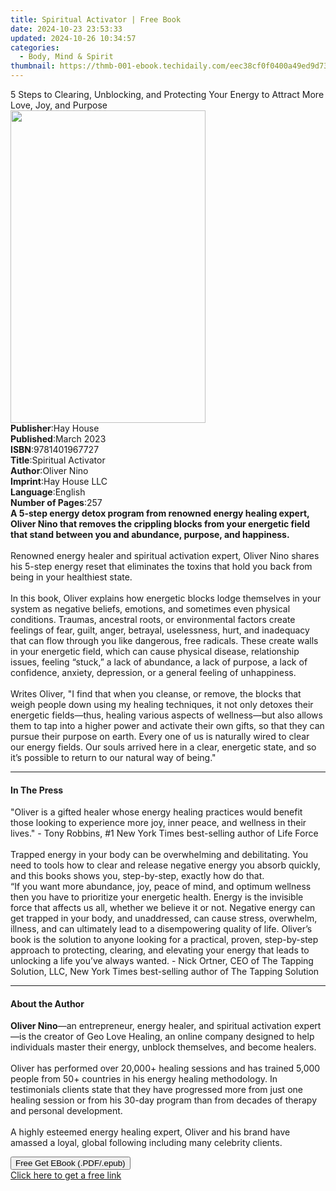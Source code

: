 ```yaml
---
title: Spiritual Activator | Free Book
date: 2024-10-23 23:53:33
updated: 2024-10-26 10:34:57
categories:
  - Body, Mind & Spirit
thumbnail: https://thmb-001-ebook.techidaily.com/eec38cf0f0400a49ed9d734d2205e3ec9a64bdc7a614e4013137df7154f76cca.jpg
---
```

<main id="book-container">
  <div class="flex flex-col">
    <div class="book-brief flex-1 py-6 px-4 sm:p-6 md:py-10 md:px-8">
      <!-- brief-->
      <div class="book-brief-main">
        5 Steps to Clearing, Unblocking, and Protecting Your Energy to Attract
        More Love, Joy, and Purpose
      </div>
    </div>
    <div
      class="book-meta-info flex-1 grid gap-4 col-start-1 col-end-3 row-start-1 sm:mb-6 sm:grid-cols-4 lg:gap-6 lg:col-start-2 lg:row-end-6 lg:row-span-6 lg:mb-0"
    >
      <div
        class="book-meta-info-left place-content-center mt-4 p-4 text-sm leading-6 col-start-2 col-span-2 dark:text-slate-400"
      >
        <img
          class="w-full h-500 object-cover rounded-lg sm:h-255 sm:col-span-2 lg:col-span-full"
          src="https://img-001-ebook.techidaily.com/4639888d903dbf6928eac631f980072517134ec7fd2cd9b911f1edc60a55fa25.jpg"
          alt=""
          width="312"
          height="500"
        />
      </div>
      <div
        class="book-meta-info-right mt-2 col-start-1 row-start-2 col-span-3 self-center"
      >
        <!-- meta data  -->
        <div class="flex flex-col px-4 md:px-8">
          <div class="flex-1">
            <strong>Publisher</strong>:<span class="px-2">Hay House</span>
          </div>
          <div class="flex-1">
            <strong>Published</strong>:<span class="px-2">March 2023</span>
          </div>
          <div class="flex-1">
            <strong>ISBN</strong>:<span class="px-2">9781401967727</span>
          </div>
          <div class="flex-1">
            <strong>Title</strong>:<span class="px-2">Spiritual Activator</span>
          </div>
          <div class="flex-1">
            <strong>Author</strong>:<span class="px-2">Oliver Nino</span>
          </div>
          <div class="flex-1">
            <strong>Imprint</strong>:<span class="px-2">Hay House LLC</span>
          </div>
          <div class="flex-1">
            <strong>Language</strong>:<span class="px-2">English</span>
          </div>
          <div class="flex-1">
            <strong>Number of Pages</strong>:<span class="px-2">257</span>
          </div>
        </div>
      </div>
    </div>
    <div class="book-description flex-1 py-6 px-4 sm:p-6 md:py-10 md:px-8">
      <div class="book-description-main">
        <div accordion-content="" id="description">
          <b
            >A 5-step energy detox program from renowned energy healing expert,
            Oliver Nino that removes the crippling blocks from your energetic
            field that stand between you and abundance, purpose, and
            happiness.</b
          ><br /><br />Renowned energy healer and spiritual activation expert,
          Oliver Nino shares his 5-step energy reset that eliminates the toxins
          that hold you back from being in your healthiest state.<br /><br />In
          this book, Oliver explains how energetic blocks lodge themselves in
          your system as negative beliefs, emotions, and sometimes even physical
          conditions. Traumas, ancestral roots, or environmental factors create
          feelings of fear, guilt, anger, betrayal, uselessness, hurt, and
          inadequacy that can flow through you like dangerous, free radicals.
          These create walls in your energetic field, which can cause physical
          disease, relationship issues, feeling “stuck,” a lack of abundance, a
          lack of purpose, a lack of confidence, anxiety, depression, or a
          general feeling of unhappiness.<br /><br />Writes Oliver, "I find that
          when you cleanse, or remove, the blocks that weigh people down using
          my healing techniques, it not only detoxes their energetic
          fields—thus, healing various aspects of wellness—but also allows them
          to tap into a higher power and activate their own gifts, so that they
          can pursue their purpose on earth. Every one of us is naturally wired
          to clear our energy fields. Our souls arrived here in a clear,
          energetic state, and so it’s possible to return to our natural way of
          being."
        </div>
        <div class="accordion-fader"></div>
      </div>
    </div>
    <div class="book-excerpts flex-1 py-6 px-4 sm:p-6 md:py-10 md:px-8">
      <!-- excerpts-->
      <div class="book-excerpts-main">
        <hr />
        <h4 class="placeholder placeholder-heading">
          <span>In The Press</span>
        </h4>
        <p>
          "Oliver is a gifted healer whose energy healing practices would
          benefit those looking to experience more joy, inner peace, and
          wellness in their lives." - Tony Robbins, #1 New York Times
          best-selling author of Life Force<br /><br />Trapped energy in your
          body can be overwhelming and debilitating. You need to tools how to
          clear and release negative energy you absorb quickly, and this books
          shows you, step-by-step, exactly how do that. <br />
          “If you want more abundance, joy, peace of mind, and optimum wellness
          then you have to prioritize your energetic health. Energy is the
          invisible force that affects us all, whether we believe it or not.
          Negative energy can get trapped in your body, and unaddressed, can
          cause stress, overwhelm, illness, and can ultimately lead to a
          disempowering quality of life. Oliver’s book is the solution to anyone
          looking for a practical, proven, step-by-step approach to protecting,
          clearing, and elevating your energy that leads to unlocking a life
          you’ve always wanted. - Nick Ortner, CEO of The Tapping Solution, LLC,
          New York Times best-selling author of The Tapping Solution
        </p>
      </div>
    </div>
    <div class="book-about-author flex-1 py-6 px-4 sm:p-6 md:py-10 md:px-8">
      <!-- about author-->
      <div class="book-main-author-main">
        <hr />
        <h4 class="placeholder placeholder-heading">
          <span>About the Author</span>
        </h4>
        <p>
          <b>Oliver Nino</b>—an entrepreneur, energy healer, and spiritual
          activation expert—is the creator of Geo Love Healing, an online
          company designed to help individuals master their energy, unblock
          themselves, and become healers.<br /><br />Oliver has performed over
          20,000+ healing sessions and has trained 5,000 people from 50+
          countries in his energy healing methodology. In testimonials clients
          state that they have progressed more from just one healing session or
          from his 30-day program than from decades of therapy and personal
          development.<br /><br />A highly esteemed energy healing expert,
          Oliver and his brand have amassed a loyal, global following including
          many celebrity clients.
        </p>
      </div>
    </div>
    <div class="book-free-get flex-1 py-6 px-4 sm:p-6 md:py-10 md:px-8">
      <button
        id="btn-free-get"
        class="bg-blue-500 hover:bg-blue-700 text-white font-bold py-2 px-4 rounded"
      >
        Free Get EBook (.PDF/.epub)
      </button>
      <div id="countdown-display" class="px-2 text-lg mt-2"></div>
      <a
        id="free-link"
        class="hidden bg-blue-500 hover:bg-blue-700 text-white font-bold py-2 px-4 rounded"
        href="https://www.ebooks.com/en-us/book/210594700/spiritual-activator/oliver-nino/"
        target="_blank"
        >Click here to get a free link</a
      >
    </div>
    <script>
      let countdownTime = 0;
      let countdownInterval = null;
      document
        .getElementById('btn-free-get')
        .addEventListener('click', startCountdown);
      function startCountdown() {
        countdownTime = new Date().getTime() + 60000 * 3;
        countdownInterval = setInterval(updateCountdown, 1000);
        document.getElementById('btn-free-get').disabled = true;
        document
          .getElementById('btn-free-get')
          .classList.add('bg-gray-500', 'cursor-not-allowed');
      }
      function updateCountdown() {
        let currentTime = new Date().getTime();
        let timeLeft = countdownTime - currentTime;
        let secondsLeft = Math.floor(timeLeft / 1000);
        document.getElementById('countdown-display').innerHTML =
          `Remaining time: ${secondsLeft} seconds.`;
        if (secondsLeft <= 0) {
          clearInterval(countdownInterval);
          document.getElementById('btn-free-get').classList.add('hidden');
          document.getElementById('free-link').classList.remove('hidden');
          document.getElementById('countdown-display').innerHTML = '';
        }
      }
    </script>
  </div>
</main>
